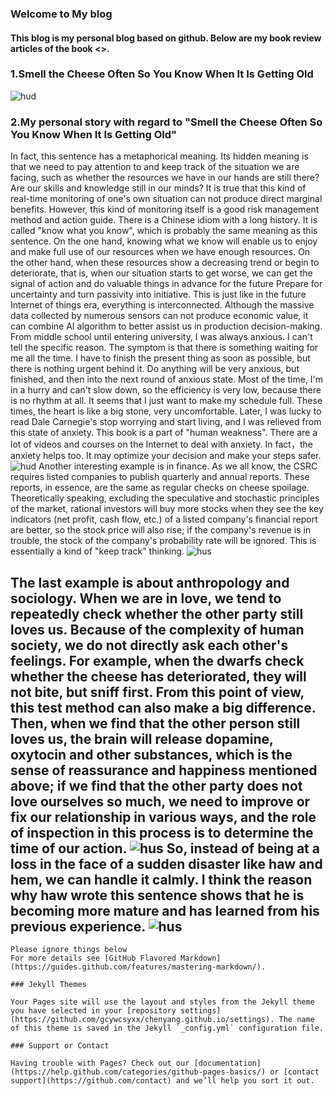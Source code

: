 ### Welcome to My blog

#### This blog is my personal blog based on github. Below are my book review articles of the book <<Who Moved My Cheese>>.


### 1.Smell the Cheese Often So You Know When It Is Getting Old
![hud](https://ss1.bdstatic.com/70cFuXSh_Q1YnxGkpoWK1HF6hhy/it/u=1379497707,1884409118&fm=26&gp=0.jpg)

### 2.My personal story with regard to "Smell the Cheese Often So You Know When It Is Getting Old"
In fact, this sentence has a metaphorical meaning. Its hidden meaning is that we need to pay attention to and keep track of the situation we are facing, such as whether the resources we have in our hands are still there? Are our skills and knowledge still in our minds? It is true that this kind of real-time monitoring of one's own situation can not produce direct marginal benefits. However, this kind of monitoring itself is a good risk management method and action guide. There is a Chinese idiom with a long history. It is called "know what you know", which is probably the same meaning as this sentence. On the one hand, knowing what we know will enable us to enjoy and make full use of our resources when we have enough resources. On the other hand, when these resources show a decreasing trend or begin to deteriorate, that is, when our situation starts to get worse, we can get the signal of action and do valuable things in advance for the future Prepare for uncertainty and turn passivity into initiative. This is just like in the future Internet of things era, everything is interconnected. Although the massive data collected by numerous sensors can not produce economic value, it can combine AI algorithm to better assist us in production decision-making.
From middle school until entering university, I was always anxious. I can't tell the specific reason. The symptom is that there is something waiting for me all the time. I have to finish the present thing as soon as possible, but there is nothing urgent behind it. Do anything will be very anxious, but finished, and then into the next round of anxious state. Most of the time, I'm in a hurry and can't slow down, so the efficiency is very low, because there is no rhythm at all. It seems that I just want to make my schedule full. These times, the heart is like a big stone, very uncomfortable. Later, I was lucky to read Dale Carnegie's stop worrying and start living, and I was relieved from this state of anxiety. This book is a part of "human weakness".  There are a lot of videos and courses on the Internet to deal with anxiety.
In fact，the anxiety helps too. It may optimize your decision and make your steps safer.
![hud](https://ss0.bdstatic.com/70cFuHSh_Q1YnxGkpoWK1HF6hhy/it/u=3238030637,1963336641&fm=26&gp=0.jpg)
Another interesting example is in finance. As we all know, the CSRC requires listed companies to publish quarterly and annual reports. These reports, in essence, are the same as regular checks on cheese spoilage. Theoretically speaking, excluding the speculative and stochastic principles of the market, rational investors will buy more stocks when they see the key indicators (net profit, cash flow, etc.) of a listed company's financial report are better, so the stock price will also rise; if the company's revenue is in trouble, the stock of the company's probability rate will be ignored. This is essentially a kind of "keep track" thinking.
![hus](https://ss0.bdstatic.com/70cFvHSh_Q1YnxGkpoWK1HF6hhy/it/u=644381695,2946375443&fm=26&gp=0.jpg)

The last example is about anthropology and sociology. When we are in love, we tend to repeatedly check whether the other party still loves us. Because of the complexity of human society, we do not directly ask each other's feelings. For example, when the dwarfs check whether the cheese has deteriorated, they will not bite, but sniff first. From this point of view, this test method can also make a big difference. Then, when we find that the other person still loves us, the brain will release dopamine, oxytocin and other substances, which is the sense of reassurance and happiness mentioned above; if we find that the other party does not love ourselves so much, we need to improve or fix our relationship in various ways, and the role of inspection in this process is to determine the time of our action.
![hus](https://ss3.bdstatic.com/70cFv8Sh_Q1YnxGkpoWK1HF6hhy/it/u=3219556482,693097629&fm=26&gp=0.jpg)
So, instead of being at a loss in the face of a sudden disaster like haw and hem, we can handle it calmly. I think the reason why haw wrote this sentence shows that he is becoming more mature and has learned from his previous experience.
![hus](https://ss1.bdstatic.com/70cFvXSh_Q1YnxGkpoWK1HF6hhy/it/u=2168977943,2449551228&fm=26&gp=0.jpg)
---------------------------------------------------------------------------------------

















```
Please ignore things below
For more details see [GitHub Flavored Markdown](https://guides.github.com/features/mastering-markdown/).

### Jekyll Themes

Your Pages site will use the layout and styles from the Jekyll theme you have selected in your [repository settings](https://github.com/gcywcsyxx/chenyang.github.io/settings). The name of this theme is saved in the Jekyll `_config.yml` configuration file.

### Support or Contact

Having trouble with Pages? Check out our [documentation](https://help.github.com/categories/github-pages-basics/) or [contact support](https://github.com/contact) and we’ll help you sort it out.
